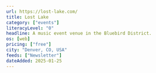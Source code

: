 ```yaml
---
url: https://lost-lake.com/
title: Lost Lake
category: ["events"]
literacyLevel: "0"
headline: A music event venue in the Bluebird District.
os: [web]
pricing: ["free"]
city: "Denver, CO, USA"
feeds: ["Newsletter"]
dateAdded: 2025-01-25
---
```

